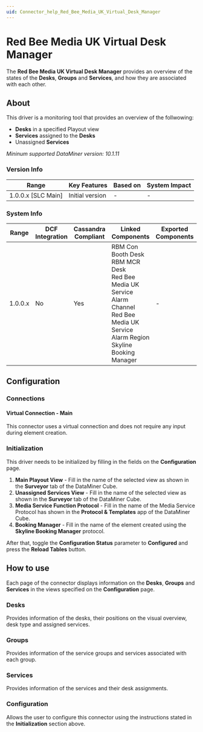 ```yaml
---
uid: Connector_help_Red_Bee_Media_UK_Virtual_Desk_Manager
---
```


# Red Bee Media UK Virtual Desk Manager

The **Red Bee Media UK Virtual Desk Manager** provides an overview of the states of the **Desks**, **Groups** and **Services**, and how they are associated with each other.

## About

This driver is a monitoring tool that provides an overview of the follwowing:
  * **Desks** in a specified Playout view
  * **Services** assigned to the **Desks**
  * Unassigned **Services**

*Mininum supported DataMiner version: 10.1.11*

### Version Info

| Range     | Key Features     | Based on     | System Impact     |
|----------------------|-----------------|---------------------|-------------------------|
| 1.0.0.x [SLC Main]   | Initial version | -                  | -                      |

### System Info

|Range  |DCF Integration  |Cassandra Compliant  |Linked Components  |Exported Components   |
|---------|---------|---------|---------|---------|
|1.0.0.x    |No       |Yes         | RBM Con Booth Desk <br> RBM MCR Desk <br> Red Bee Media UK Service Alarm Channel <br> Red Bee Media UK Service Alarm Region <br> Skyline Booking Manager      | -  |

## Configuration

### Connections

#### Virtual Connection - Main

This connector uses a virtual connection and does not require any input during element creation.

### Initialization

This driver needs to be initialized by filling in the fields on the **Configuration** page.
  1. **Main Playout View** - Fill in the name of the selected view as shown in the **Surveyor** tab of the DataMiner Cube.
  2. **Unassigned Services View** - Fill in the name of the selected view as shown in the **Surveyor** tab of the DataMiner Cube.
  3. **Media Service Function Protocol** - Fill in the name of the Media Service Protocol has shown in the **Protocol & Templates** app of the DataMiner Cube.
  4. **Booking Manager** - Fill in the name of the element created using the **Skyline Booking Manager** protocol.

After that, toggle the **Configuration Status** parameter to **Configured** and press the **Reload Tables** button.

## How to use

Each page of the connector displays information on the **Desks**, **Groups** and **Services** in the views specified on the **Configuration** page.

### Desks

Provides information of the desks, their positions on the visual overview, desk type and assigned services.

### Groups

Provides information of the service groups and services associated with each group.

### Services

Provides information of the services and their desk assignments.

### Configuration

Allows the user to configure this connector using the instructions stated in the **Initialization** section above.
